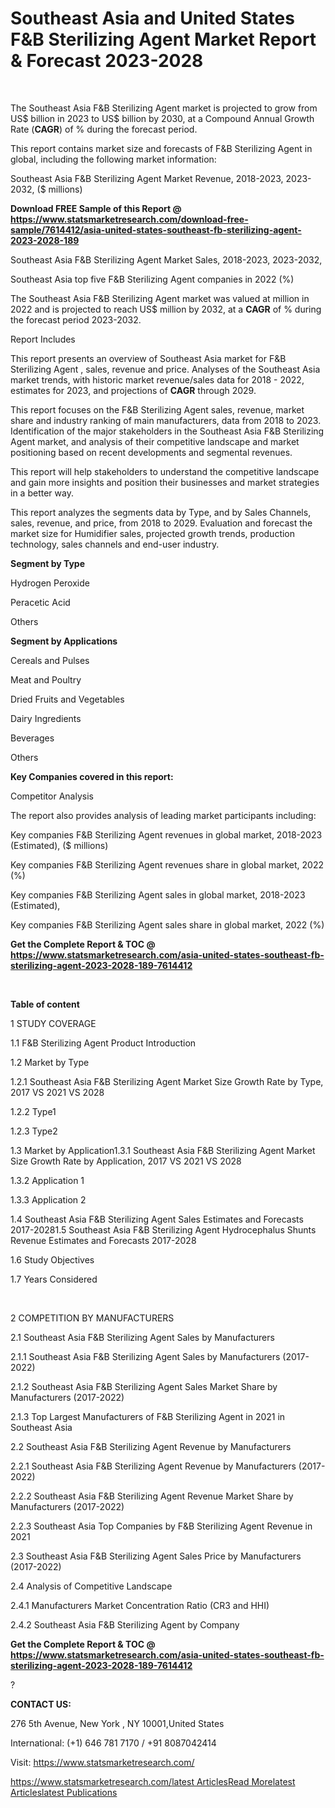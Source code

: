<h1>Southeast Asia and United States F&B Sterilizing Agent Market Report & Forecast 2023-2028</h1><br/><p>The Southeast Asia F&B Sterilizing Agent market is projected to grow from US$ billion in 2023 to US$ billion by 2030, at a Compound Annual Growth Rate (<strong>CAGR</strong>) of % during the forecast period.</p>
 
 
 
 <p>This report contains market size and forecasts of F&B Sterilizing Agent in global, including the following market information:</p>
 
 
 
 <p>Southeast Asia F&B Sterilizing Agent Market Revenue, 2018-2023, 2023-2032, ($ millions)</p>
 
 
 
 <p><strong>Download FREE Sample of this Report @ <a href="https://www.statsmarketresearch.com/download-free-sample/7614412/asia-united-states-southeast-fb-sterilizing-agent-2023-2028-189">https://www.statsmarketresearch.com/download-free-sample/7614412/asia-united-states-southeast-fb-sterilizing-agent-2023-2028-189</a></strong></p>
 
 
 
 <p>Southeast Asia F&B Sterilizing Agent Market Sales, 2018-2023, 2023-2032,</p>
 
 
 
 <p>Southeast Asia top five F&B Sterilizing Agent companies in 2022 (%)</p>
 
 
 
 <p>The Southeast Asia F&B Sterilizing Agent market was valued at million in 2022 and is projected to reach US$ million by 2032, at a <strong>CAGR</strong> of % during the forecast period 2023-2032.</p>
 
 
 
 <p>Report Includes</p>
 
 
 
 <p>This report presents an overview of Southeast Asia market for F&B Sterilizing Agent , sales, revenue and price. Analyses of the Southeast Asia market trends, with historic market revenue/sales data for 2018 - 2022, estimates for 2023, and projections of <strong>CAGR</strong> through 2029.</p>
 
 
 
 <p>This report focuses on the F&B Sterilizing Agent sales, revenue, market share and industry ranking of main manufacturers, data from 2018 to 2023. Identification of the major stakeholders in the Southeast Asia F&B Sterilizing Agent market, and analysis of their competitive landscape and market positioning based on recent developments and segmental revenues.</p>
 
 
 
 <p>This report will help stakeholders to understand the competitive landscape and gain more insights and position their businesses and market strategies in a better way.</p>
 
 
 
 <p>This report analyzes the segments data by Type, and by Sales Channels, sales, revenue, and price, from 2018 to 2029. Evaluation and forecast the market size for Humidifier sales, projected growth trends, production technology, sales channels and end-user industry.</p>
 
 
 
 <p><strong>Segment by Type</strong></p>
 
 
 
 <p>Hydrogen Peroxide</p>
 
 
 
 <p>Peracetic Acid</p>
 
 
 
 <p>Others</p>
 
 
 
 <p><strong>Segment <strong><strong>by Applications</strong></strong></strong></p>
 
 
 
 <p>Cereals and Pulses</p>
 
 
 
 <p>Meat and Poultry</p>
 
 
 
 <p>Dried Fruits and Vegetables</p>
 
 
 
 <p>Dairy Ingredients</p>
 
 
 
 <p>Beverages</p>
 
 
 
 <p>Others</p>
 
 
 
 <p><strong>Key Companies covered in this report:</strong></p>
 
 
 
 <p>Competitor Analysis</p>
 
 
 
 <p>The report also provides analysis of leading market participants including:</p>
 
 
 
 <p>Key companies F&B Sterilizing Agent revenues in global market, 2018-2023 (Estimated), ($ millions)</p>
 
 
 
 <p>Key companies F&B Sterilizing Agent revenues share in global market, 2022 (%)</p>
 
 
 
 <p>Key companies F&B Sterilizing Agent sales in global market, 2018-2023 (Estimated),</p>
 
 
 
 <p>Key companies F&B Sterilizing Agent sales share in global market, 2022 (%)</p>
 
 
 
 <div><b>Get the Complete Report & TOC @ <a href="https://www.statsmarketresearch.com/asia-united-states-southeast-fb-sterilizing-agent-2023-2028-189-7614412">https://www.statsmarketresearch.com/asia-united-states-southeast-fb-sterilizing-agent-2023-2028-189-7614412</a></b></div>
 
 
 
 <p><br />
 
 <b>Table of content</b></p>
 
 
 
 <p>1 STUDY COVERAGE<br />
 
 1.1 F&B Sterilizing Agent Product Introduction<br />
 
 1.2 Market by Type<br />
 
 1.2.1 Southeast Asia F&B Sterilizing Agent Market Size Growth Rate by Type, 2017 VS 2021 VS 2028<br />
 
 1.2.2 Type1<br />
 
 1.2.3 Type2<br />
 
 1.3 Market by Application1.3.1 Southeast Asia F&B Sterilizing Agent Market Size Growth Rate by Application, 2017 VS 2021 VS 2028<br />
 
 1.3.2 Application 1<br />
 
 1.3.3 Application 2<br />
 
 1.4 Southeast Asia F&B Sterilizing Agent Sales Estimates and Forecasts 2017-20281.5 Southeast Asia F&B Sterilizing Agent Hydrocephalus Shunts Revenue Estimates and Forecasts 2017-2028<br />
 
 1.6 Study Objectives<br />
 
 1.7 Years Considered<br />
 
 <br />
 
 2 COMPETITION BY MANUFACTURERS<br />
 
 2.1 Southeast Asia F&B Sterilizing Agent Sales by Manufacturers<br />
 
 2.1.1 Southeast Asia F&B Sterilizing Agent Sales by Manufacturers (2017-2022)<br />
 
 2.1.2 Southeast Asia F&B Sterilizing Agent Sales Market Share by Manufacturers (2017-2022)<br />
 
 2.1.3 Top Largest Manufacturers of F&B Sterilizing Agent in 2021 in Southeast Asia<br />
 
 2.2 Southeast Asia F&B Sterilizing Agent Revenue by Manufacturers<br />
 
 2.2.1 Southeast Asia F&B Sterilizing Agent Revenue by Manufacturers (2017-2022)<br />
 
 2.2.2 Southeast Asia F&B Sterilizing Agent Revenue Market Share by Manufacturers (2017-2022)<br />
 
 2.2.3 Southeast Asia Top Companies by F&B Sterilizing Agent Revenue in 2021<br />
 
 2.3 Southeast Asia F&B Sterilizing Agent Sales Price by Manufacturers (2017-2022)<br />
 
 2.4 Analysis of Competitive Landscape<br />
 
 2.4.1 Manufacturers Market Concentration Ratio (CR3 and HHI)<br />
 
 2.4.2 Southeast Asia F&B Sterilizing Agent by Company</p>
 
 
 
 <div><b>Get the Complete Report & TOC @ <a href="https://www.statsmarketresearch.com/asia-united-states-southeast-fb-sterilizing-agent-2023-2028-189-7614412">https://www.statsmarketresearch.com/asia-united-states-southeast-fb-sterilizing-agent-2023-2028-189-7614412</a></b></div>
 
 
 
 <p>? </p>
 
 
 
 <p><b>CONTACT US:</b><br />
 
 276 5th Avenue, New York , NY 10001,United States<br />
 
 International: (+1) 646 781 7170 / +91 8087042414<br />
 
 Visit: <a href="https://www.statsmarketresearch.com/">https://www.statsmarketresearch.com/</a><br />
 
 <a href="https://gyeongbokgung.com">https://www.statsmarketresearch.com/</a><a href="https://hallyeomaritime.com">latest Articles</a><a href="https://jingwansa.com">Read More</a><a href="https://nguoiviet.jp/">latest Articles</a><a href="https://www.intelmarketresearch.com/">latest Publications</a></p>